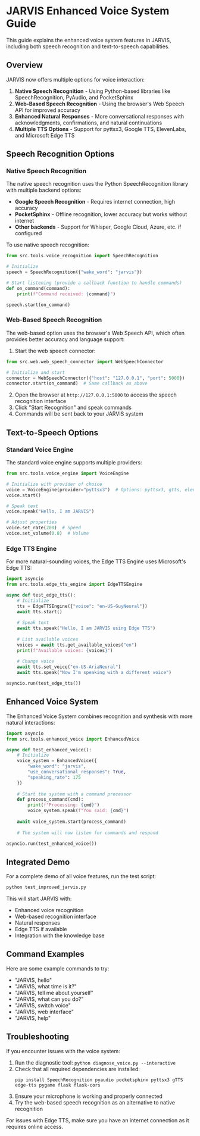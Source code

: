 # JARVIS Enhanced Voice System Guide

This guide explains the enhanced voice system features in JARVIS, including both speech recognition and text-to-speech capabilities.

## Overview

JARVIS now offers multiple options for voice interaction:

1. **Native Speech Recognition** - Using Python-based libraries like SpeechRecognition, PyAudio, and PocketSphinx
2. **Web-Based Speech Recognition** - Using the browser's Web Speech API for improved accuracy
3. **Enhanced Natural Responses** - More conversational responses with acknowledgments, confirmations, and natural continuations
4. **Multiple TTS Options** - Support for pyttsx3, Google TTS, ElevenLabs, and Microsoft Edge TTS

## Speech Recognition Options

### Native Speech Recognition

The native speech recognition uses the Python SpeechRecognition library with multiple backend options:

- **Google Speech Recognition** - Requires internet connection, high accuracy
- **PocketSphinx** - Offline recognition, lower accuracy but works without internet
- **Other backends** - Support for Whisper, Google Cloud, Azure, etc. if configured

To use native speech recognition:

```python
from src.tools.voice_recognition import SpeechRecognition

# Initialize
speech = SpeechRecognition({"wake_word": "jarvis"})

# Start listening (provide a callback function to handle commands)
def on_command(command):
    print(f"Command received: {command}")

speech.start(on_command)
```

### Web-Based Speech Recognition

The web-based option uses the browser's Web Speech API, which often provides better accuracy and language support:

1. Start the web speech connector:

```python
from src.web.web_speech_connector import WebSpeechConnector

# Initialize and start
connector = WebSpeechConnector({"host": "127.0.0.1", "port": 5000})
connector.start(on_command)  # Same callback as above
```

2. Open the browser at `http://127.0.0.1:5000` to access the speech recognition interface
3. Click "Start Recognition" and speak commands
4. Commands will be sent back to your JARVIS system

## Text-to-Speech Options

### Standard Voice Engine

The standard voice engine supports multiple providers:

```python
from src.tools.voice_engine import VoiceEngine

# Initialize with provider of choice
voice = VoiceEngine(provider="pyttsx3")  # Options: pyttsx3, gtts, elevenlabs
voice.start()

# Speak text
voice.speak("Hello, I am JARVIS")

# Adjust properties
voice.set_rate(200)  # Speed
voice.set_volume(0.8)  # Volume
```

### Edge TTS Engine

For more natural-sounding voices, the Edge TTS Engine uses Microsoft's Edge TTS:

```python
import asyncio
from src.tools.edge_tts_engine import EdgeTTSEngine

async def test_edge_tts():
    # Initialize
    tts = EdgeTTSEngine({"voice": "en-US-GuyNeural"})
    await tts.start()
    
    # Speak text
    await tts.speak("Hello, I am JARVIS using Edge TTS")
    
    # List available voices
    voices = await tts.get_available_voices("en")
    print(f"Available voices: {voices}")
    
    # Change voice
    await tts.set_voice("en-US-AriaNeural")
    await tts.speak("Now I'm speaking with a different voice")

asyncio.run(test_edge_tts())
```

## Enhanced Voice System

The Enhanced Voice System combines recognition and synthesis with more natural interactions:

```python
import asyncio
from src.tools.enhanced_voice import EnhancedVoice

async def test_enhanced_voice():
    # Initialize
    voice_system = EnhancedVoice({
        "wake_word": "jarvis",
        "use_conversational_responses": True,
        "speaking_rate": 175
    })
    
    # Start the system with a command processor
    def process_command(cmd):
        print(f"Processing: {cmd}")
        voice_system.speak(f"You said: {cmd}")
    
    await voice_system.start(process_command)
    
    # The system will now listen for commands and respond

asyncio.run(test_enhanced_voice())
```

## Integrated Demo

For a complete demo of all voice features, run the test script:

```bash
python test_improved_jarvis.py
```

This will start JARVIS with:
- Enhanced voice recognition
- Web-based recognition interface
- Natural responses
- Edge TTS if available
- Integration with the knowledge base

## Command Examples

Here are some example commands to try:

- "JARVIS, hello"
- "JARVIS, what time is it?"
- "JARVIS, tell me about yourself"
- "JARVIS, what can you do?"
- "JARVIS, switch voice"
- "JARVIS, web interface"
- "JARVIS, help"

## Troubleshooting

If you encounter issues with the voice system:

1. Run the diagnostic tool: `python diagnose_voice.py --interactive`
2. Check that all required dependencies are installed:
   ```
   pip install SpeechRecognition pyaudio pocketsphinx pyttsx3 gTTS edge-tts pygame flask flask-cors
   ```
3. Ensure your microphone is working and properly connected
4. Try the web-based speech recognition as an alternative to native recognition

For issues with Edge TTS, make sure you have an internet connection as it requires online access. 